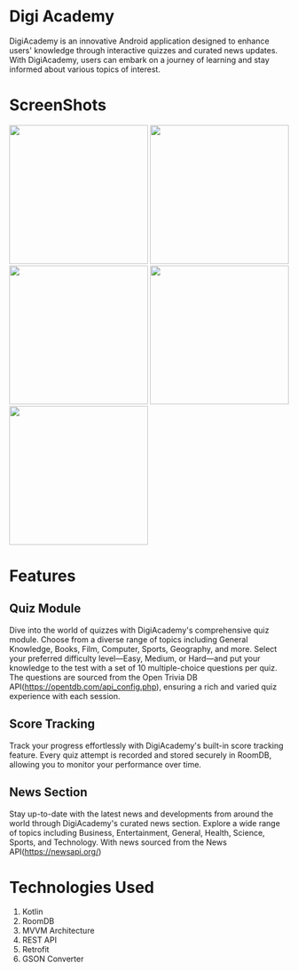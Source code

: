 # Digi Academy

DigiAcademy is an innovative Android application designed to enhance users' knowledge through interactive quizzes and curated news updates. With DigiAcademy, users can embark on a journey of learning and stay informed about various topics of interest.

# ScreenShots

<img src="https://github.com/DevP-ai/DigiAcademy/assets/107491760/fbbd96e5-7ad5-4719-9529-fd6b72751650" width="250">
<img src="https://github.com/DevP-ai/DigiAcademy/assets/107491760/3898be3d-c78e-4831-9f28-d880d468b025" width="250">
<img src="https://github.com/DevP-ai/DigiAcademy/assets/107491760/ca19ed85-1421-43b3-83c3-cd76a5653fb5" width="250"> 
<img src="https://github.com/DevP-ai/DigiAcademy/assets/107491760/78ad5307-9746-4f74-8da3-e9daa27032d1" width="250">
<img src="https://github.com/DevP-ai/DigiAcademy/assets/107491760/25807025-380f-411c-8ec4-57ada6124a4b" width="250">

# Features

## Quiz Module
Dive into the world of quizzes with DigiAcademy's comprehensive quiz module. Choose from a diverse range of topics including General Knowledge, Books, Film, Computer, Sports, Geography, and more. Select your preferred difficulty level—Easy, Medium, or Hard—and put your knowledge to the test with a set of 10 multiple-choice questions per quiz. The questions are sourced from the Open Trivia DB API(https://opentdb.com/api_config.php), ensuring a rich and varied quiz experience with each session.

## Score Tracking
Track your progress effortlessly with DigiAcademy's built-in score tracking feature. Every quiz attempt is recorded and stored securely in RoomDB, allowing you to monitor your performance over time.

## News Section
Stay up-to-date with the latest news and developments from around the world through DigiAcademy's curated news section. Explore a wide range of topics including Business, Entertainment, General, Health, Science, Sports, and Technology. With news sourced from the News API(https://newsapi.org/)

# Technologies Used
1. Kotlin
2. RoomDB
3. MVVM Architecture
4. REST API
5. Retrofit
6. GSON Converter
